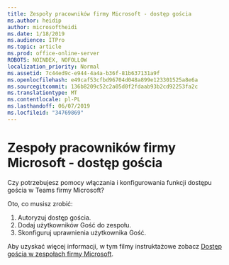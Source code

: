 ```yaml
---
title: Zespoły pracowników firmy Microsoft - dostęp gościa
ms.author: heidip
author: microsoftheidi
ms.date: 1/18/2019
ms.audience: ITPro
ms.topic: article
ms.prod: office-online-server
ROBOTS: NOINDEX, NOFOLLOW
localization_priority: Normal
ms.assetid: 7c44ed9c-e944-4a4a-b36f-81b637131a9f
ms.openlocfilehash: e49caf53cfbd96704d048a899e123301525a8e6a
ms.sourcegitcommit: 136b8209c52c2a05d0f2fdaab93b2cd92253fa2c
ms.translationtype: MT
ms.contentlocale: pl-PL
ms.lasthandoff: 06/07/2019
ms.locfileid: "34769869"
---
```

# <a name="microsoft-teams---guest-access"></a>Zespoły pracowników firmy Microsoft - dostęp gościa

Czy potrzebujesz pomocy włączania i konfigurowania funkcji dostępu gościa w Teams firmy Microsoft?

Oto, co musisz zrobić:

1. Autoryzuj dostęp gościa.
1. Dodaj użytkowników Gość do zespołu.
1. Skonfiguruj uprawnienia użytkownika Gość.

Aby uzyskać więcej informacji, w tym filmy instruktażowe zobacz [Dostęp gościa w zespołach firmy Microsoft](https://docs.microsoft.com/microsoftteams/guest-access).

